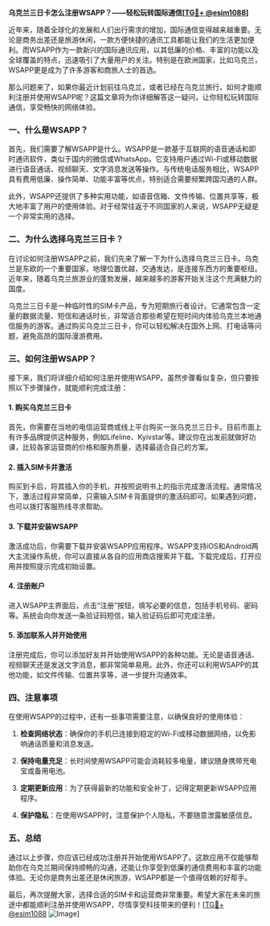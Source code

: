 **乌克兰三日卡怎么注册WSAPP？——轻松玩转国际通信[[TG💪+ @esim1088](https://t.me/s/esim1088)]**

近年来，随着全球化的发展和人们出行需求的增加，国际通信变得越来越重要。无论是商务出差还是旅游休闲，一款方便快捷的通讯工具都能让我们的生活更加便利。而WSAPP作为一款新兴的国际通讯应用，以其低廉的价格、丰富的功能以及全球覆盖的特点，迅速吸引了大量用户的关注。特别是在欧洲国家，比如乌克兰，WSAPP更是成为了许多游客和商旅人士的首选。

那么问题来了，如果你最近计划前往乌克兰，或者已经在乌克兰旅行，如何才能顺利注册并使用WSAPP呢？这篇文章将为你详细解答这一疑问，让你轻松玩转国际通信，享受畅快的网络体验。

### 一、什么是WSAPP？

首先，我们需要了解WSAPP是什么。WSAPP是一款基于互联网的语音通话和即时通讯软件，类似于国内的微信或WhatsApp。它支持用户通过Wi-Fi或移动数据进行语音通话、视频聊天、文字消息发送等操作。与传统电话服务相比，WSAPP具有费用低廉、操作简单、功能丰富等优点，特别适合需要频繁跨国沟通的人群。

此外，WSAPP还提供了多种实用功能，如语音信箱、文件传输、位置共享等，极大地丰富了用户的使用体验。对于经常往返于不同国家的人来说，WSAPP无疑是一个非常实用的选择。

### 二、为什么选择乌克兰三日卡？

在讨论如何注册WSAPP之前，我们先来了解一下为什么选择乌克兰三日卡。乌克兰是东欧的一个重要国家，地理位置优越，交通发达，是连接东西方的重要枢纽。近年来，随着乌克兰旅游业的蓬勃发展，越来越多的游客开始关注这个充满魅力的国度。

乌克兰三日卡是一种临时性的SIM卡产品，专为短期旅行者设计。它通常包含一定量的数据流量、短信和通话时长，非常适合那些希望在短时间内体验乌克兰本地通信服务的游客。通过购买乌克兰三日卡，你可以轻松解决在国外上网、打电话等问题，避免高昂的国际漫游费用。

### 三、如何注册WSAPP？

接下来，我们将详细介绍如何注册并使用WSAPP。虽然步骤看似复杂，但只要按照以下步骤操作，就能顺利完成注册：

#### 1. 购买乌克兰三日卡

首先，你需要在当地的电信运营商或线上平台购买一张乌克兰三日卡。目前市面上有许多品牌提供这种服务，例如Lifeline、Kyivstar等。建议你在出发前就做好功课，比较各家运营商的价格和服务质量，选择最适合自己的方案。

#### 2. 插入SIM卡并激活

购买到卡后，将其插入你的手机，并按照说明书上的指示完成激活流程。通常情况下，激活过程非常简单，只需输入SIM卡背面提供的激活码即可。如果遇到问题，也可以拨打客服热线寻求帮助。

#### 3. 下载并安装WSAPP

激活成功后，你需要下载并安装WSAPP应用程序。WSAPP支持iOS和Android两大主流操作系统，你可以直接从各自的应用商店搜索并下载。下载完成后，打开应用并按照提示完成初始设置。

#### 4. 注册账户

进入WSAPP主界面后，点击“注册”按钮，填写必要的信息，包括手机号码、密码等。系统会向你发送一条验证码短信，输入验证码后即可完成注册。

#### 5. 添加联系人并开始使用

注册完成后，你可以添加好友并开始使用WSAPP的各种功能。无论是语音通话、视频聊天还是发送文字消息，都非常简单易用。此外，你还可以利用WSAPP的其他功能，如文件传输、位置共享等，进一步提升沟通效率。

### 四、注意事项

在使用WSAPP的过程中，还有一些事项需要注意，以确保良好的使用体验：

1. **检查网络状态**：确保你的手机已连接到稳定的Wi-Fi或移动数据网络，以免影响通话质量和消息发送。
   
2. **保持电量充足**：长时间使用WSAPP可能会消耗较多电量，建议随身携带充电宝或备用电池。

3. **定期更新应用**：为了获得最新的功能和安全补丁，记得定期更新WSAPP应用程序。

4. **保护隐私**：在使用WSAPP时，注意保护个人隐私，不要随意泄露敏感信息。

### 五、总结

通过以上步骤，你应该已经成功注册并开始使用WSAPP了。这款应用不仅能够帮助你在乌克兰期间保持顺畅的沟通，还能让你享受到低廉的通信费用和丰富的功能体验。无论你是商务出差还是休闲旅游，WSAPP都是一个值得信赖的好帮手。

最后，再次提醒大家，选择合适的SIM卡和运营商非常重要。希望大家在未来的旅途中都能顺利注册并使用WSAPP，尽情享受科技带来的便利！[[TG💪+ @esim1088](https://t.me/s/esim1088) ![Image](https://i.postimg.cc/4NQfJmqS/Snipaste-2025-05-13-00-14-12.png)]